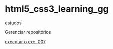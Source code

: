 # html5_css3_learning_gg
 estudos

Gerenciar repositórios

<a href="https://rimcant.github.io/html5_css3_learning_gg/Modulo-1/HTML-CSS/ex007/index.html"> executar o exc. 007
